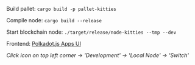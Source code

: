 Build pallet: `cargo build -p pallet-kitties`

Compile node: `cargo build --release`

Start blockchain node: `./target/release/node-kitties --tmp --dev`

Frontend: [Polkadot.js Apps UI](https://polkadot.js.org/apps/#/explorer)

*Click icon on top left corner -> 'Development' -> 'Local Node' -> 'Switch'*
